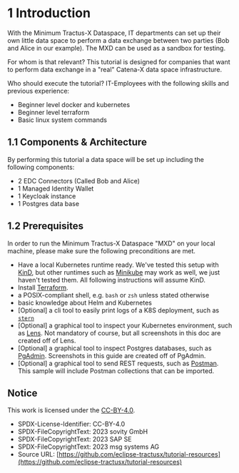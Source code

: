 # 1 Introduction

With the Minimum Tractus-X Dataspace, IT departments can set up their own little data space to perform a data exchange between two parties (Bob and Alice in our example). The MXD can be used as a sandbox for testing.

For whom is that relevant?
This tutorial is designed for companies that want to perform data exchange in a "real" Catena-X data space infrastructure.

Who should execute the tutorial?
IT-Employees with the following skills and previous experience:

- Beginner level docker and kubernetes
- Beginner level terraform
- Basic linux system commands

## 1.1 Components & Architecture

By performing this tutorial a data space will be set up including the following components:

- 2 EDC Connectors (Called Bob and Alice)
- 1 Managed Identity Wallet
- 1 Keycloak instance
- 1 Postgres data base

## 1.2 Prerequisites

In order to run the Minimum Tractus-X Dataspace "MXD" on your local machine, please make sure the following
preconditions are met.

- Have a local Kubernetes runtime ready. We've tested this setup with [KinD](https://kind.sigs.k8s.io/), but other
  runtimes such as [Minikube](https://minikube.sigs.k8s.io/docs/start/) may work as well, we just haven't tested them. All following instructions will assume KinD.
- Install [Terraform](https://developer.hashicorp.com/terraform/tutorials/aws-get-started/install-cli).
- a POSIX-compliant shell, e.g. `bash` or `zsh` unless stated otherwise
- basic knowledge about Helm and Kubernetes
- [Optional] a cli tool to easily print logs of a K8S deployment, such as [`stern`](https://github.com/stern/stern)
- [Optional] a graphical tool to inspect your Kubernetes environment, such as [Lens](https://k8slens.dev/).
  Not mandatory of course, but all screenshots in this doc are created off of Lens.
- [Optional] a graphical tool to inspect Postgres databases, such as [PgAdmin](https://www.pgadmin.org/). Screenshots in
  this guide are created off of PgAdmin.
- [Optional] a graphical tool to send REST requests, such as [Postman](https://www.postman.com/). This sample will
  include Postman collections that can be imported.
  
## Notice

This work is licensed under the [CC-BY-4.0](https://creativecommons.org/licenses/by/4.0/legalcode).

- SPDX-License-Identifier: CC-BY-4.0
- SPDX-FileCopyrightText: 2023 sovity GmbH
- SPDX-FileCopyrightText: 2023 SAP SE
- SPDX-FileCopyrightText: 2023 msg systems AG
- Source URL: [https://github.com/eclipse-tractusx/tutorial-resources](https://github.com/eclipse-tractusx/tutorial-resources)
